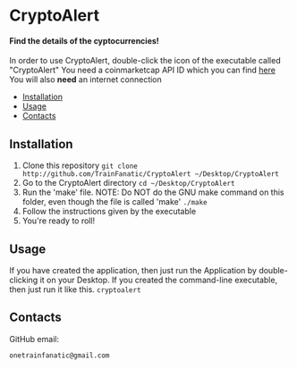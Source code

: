 # CryptoAlert
#### Find the details of the cyptocurrencies!
In order to use CryptoAlert, double-click the icon of the executable called "CryptoAlert"
You need a coinmarketcap API ID which you can find [here](https://pro.coinmarketcap.com)
You will also **need** an internet connection

<!-- toc -->

- [Installation](#Installation)
- [Usage](#Usage)
- [Contacts](#Contacts)
<!-- tocstop -->

## Installation
1. Clone this repository
```git clone http://github.com/TrainFanatic/CryptoAlert ~/Desktop/CryptoAlert```
2. Go to the CryptoAlert directory
```cd ~/Desktop/CryptoAlert```
3. Run the 'make' file. NOTE: Do NOT do the GNU make command on this folder, even though the file is called 'make'
```./make```
4. Follow the instructions given by the executable
5. You're ready to roll!

## Usage
If you have created the application, then just run the Application by double-clicking it on your Desktop.
If you created the command-line executable, then just run it like this.
```cryptoalert```

## Contacts
GitHub email:

```onetrainfanatic@gmail.com```

